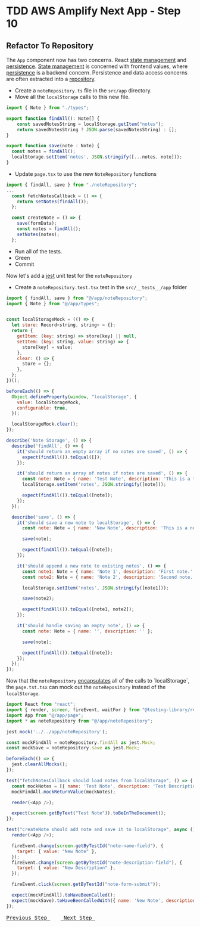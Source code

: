 # TDD AWS Amplify Next App - Step 10

## Refactor To Repository

The `App` component now has two concerns. React [state management](https://en.wikipedia.org/wiki/State_management) and [persistence](<https://en.wikipedia.org/wiki/Persistence_(computer_science)>). [State management](https://en.wikipedia.org/wiki/State_management) is concerned with frontend values, where [persistence](<https://en.wikipedia.org/wiki/Persistence_(computer_science)>) is a backend concern. Persistence and data access concerns are often extracted into a [repository](https://makingloops.com/why-should-you-use-the-repository-pattern).

- Create a `noteRepository.ts` file in the `src/app` directory.
- Move all the `localStorage` calls to this new file.

```js
import { Note } from "./types";

export function findAll(): Note[] {
    const savedNotesString = localStorage.getItem("notes");
    return savedNotesString ? JSON.parse(savedNotesString) : [];
}

export function save(note : Note) {
  const notes = findAll();
  localStorage.setItem('notes', JSON.stringify([...notes, note]));
}
```

- Update `page.tsx` to use the new `NoteRepository` functions

```js
import { findAll, save } from "./noteRepository";
...
  const fetchNotesCallback = () => {
    return setNotes(findAll());
  };

  const createNote = () => {
    save(formData);
    const notes = findAll();
    setNotes(notes);
  };
```

- Run all of the tests.
- Green
- Commit

Now let's add a [jest](https://jestjs.io/) unit test for the `noteRepository`
- Create a `noteRepository.test.tsx` test in the `src/__tests__/app` folder

```js
import { findAll, save } from "@/app/noteRepository";
import { Note } from "@/app/types";


const localStorageMock = (() => {
  let store: Record<string, string> = {};
  return {
    getItem: (key: string) => store[key] || null,
    setItem: (key: string, value: string) => {
      store[key] = value;
    },
    clear: () => {
      store = {};
    },
  };
})();

beforeEach(() => {
  Object.defineProperty(window, "localStorage", {
    value: localStorageMock,
    configurable: true,
  });

  localStorageMock.clear();
});

describe('Note Storage', () => {
  describe('findAll', () => {
    it('should return an empty array if no notes are saved', () => {
      expect(findAll()).toEqual([]);
    });

    it('should return an array of notes if notes are saved', () => {
      const note: Note = { name: 'Test Note', description: 'This is a test note.' };
      localStorage.setItem('notes', JSON.stringify([note]));

      expect(findAll()).toEqual([note]);
    });
  });

  describe('save', () => {
    it('should save a new note to localStorage', () => {
      const note: Note = { name: 'New Note', description: 'This is a new note.' };

      save(note);

      expect(findAll()).toEqual([note]);
    });

    it('should append a new note to existing notes', () => {
      const note1: Note = { name: 'Note 1', description: 'First note.' };
      const note2: Note = { name: 'Note 2', description: 'Second note.' };

      localStorage.setItem('notes', JSON.stringify([note1]));

      save(note2);

      expect(findAll()).toEqual([note1, note2]);
    });

    it('should handle saving an empty note', () => {
      const note: Note = { name: '', description: '' };

      save(note);

      expect(findAll()).toEqual([note]);
    });
  });
});
```

Now that the `noteRepository` [encapsulates](https://en.wikipedia.org/wiki/Encapsulation_(computer_programming)) all of the calls to `localStorage`, the `page.tst.tsx` can mock out the `noteRepository` instead of the `localStorage`.

```js
import React from "react";
import { render, screen, fireEvent, waitFor } from "@testing-library/react";
import App from "@/app/page";
import * as noteRepository from "@/app/noteRepository";

jest.mock('../../app/noteRepository');

const mockFindAll = noteRepository.findAll as jest.Mock;
const mockSave = noteRepository.save as jest.Mock;

beforeEach(() => {
  jest.clearAllMocks();
});

test("fetchNotesCallback should load notes from localStorage", () => {
  const mockNotes = [{ name: 'Test Note', description: 'Test Description' }];
  mockFindAll.mockReturnValue(mockNotes);

  render(<App />);

  expect(screen.getByText("Test Note")).toBeInTheDocument();
});

test("createNote should add note and save it to localStorage", async () => {
  render(<App />);

  fireEvent.change(screen.getByTestId("note-name-field"), {
    target: { value: "New Note" },
  });
  fireEvent.change(screen.getByTestId("note-description-field"), {
    target: { value: "New Description" },
  });

  fireEvent.click(screen.getByTestId("note-form-submit"));

  expect(mockFindAll).toHaveBeenCalled();
  expect(mockSave).toHaveBeenCalledWith({ name: 'New Note', description: 'New Description' });
});
```

[<kbd> Previous Step </kbd>](https://github.com/pairing4good/tdd-next-amplify-gen2-tutorial/tree/009-step)&ensp;&ensp;&ensp;&ensp;[<kbd> Next Step </kbd>](https://github.com/pairing4good/tdd-next-amplify-gen2-tutorial/tree/011-step)

